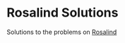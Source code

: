# Rosalind Solutions

Solutions to the problems on [Rosalind](https://rosalind.info/problems/list-view/)
